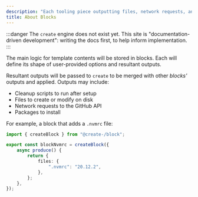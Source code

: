 ```yaml
---
description: "Each tooling piece outputting files, network requests, and/or shell commands."
title: About Blocks
---
```


:::danger
The `create` engine does not exist yet.
This site is "documentation-driven development": writing the docs first, to help inform implementation.
:::

The main logic for template contents will be stored in blocks. Each will define its shape of user-provided options and resultant outputs.

Resultant outputs will be passed to `create` to be merged with other _blocks'_ outputs and applied. Outputs may include:

- Cleanup scripts to run after setup
- Files to create or modify on disk
- Network requests to the GitHub API
- Packages to install

For example, a block that adds a `.nvmrc` file:

```ts
import { createBlock } from "@create-/block";

export const blockNvmrc = createBlock({
	async produce() {
		return {
			files: {
				".nvmrc": "20.12.2",
			},
		};
	},
});
```

